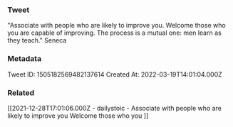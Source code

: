 ### Tweet
"Associate with people who are likely to improve you. Welcome those who you are capable of improving. The process is a mutual one: men learn as they teach." Seneca

### Metadata
Tweet ID: 1505182569482137614
Created At: 2022-03-19T14:01:04.000Z

### Related
[[2021-12-28T17:01:06.000Z - dailystoic - Associate with people who are likely to improve you Welcome those who you ]]

